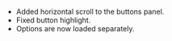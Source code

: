 * Added horizontal scroll to the buttons panel.
* Fixed button highlight.
* Options are now loaded separately.